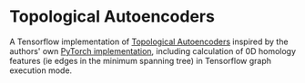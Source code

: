 Topological Autoencoders
========================

A Tensorflow implementation of [Topological Autoencoders](https://arxiv.org/pdf/1906.00722.pdf)
inspired by the authors' own [PyTorch
implementation](https://github.com/BorgwardtLab/topological-autoencoders), including calculation
of 0D homology features (ie edges in the minimum spanning tree) in Tensorflow graph execution mode.
